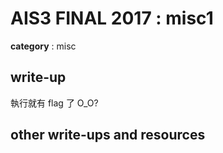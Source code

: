 # AIS3 FINAL 2017 : misc1

**category** : misc

## write-up

執行就有 flag 了 O_O?

## other write-ups and resources
